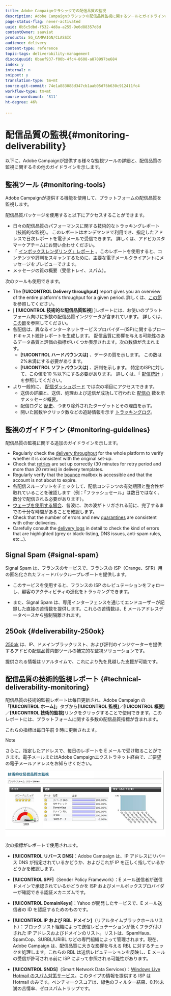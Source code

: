 ```yaml
---
title: Adobe Campaignクラシックでの配信品質の監視
description: Adobe Campaignクラシックの配信品質監視に関するツールとガイドラインについて説明します。
page-status-flag: never-activated
uuid: 0b5c5dbd-f532-4d8a-a255-9e6d88357d8d
contentOwner: sauviat
products: SG_CAMPAIGN/CLASSIC
audience: delivery
content-type: reference
topic-tags: deliverability-management
discoiquuid: 0baef937-f00b-4fc4-8608-a870997be684
index: y
internal: n
snippet: y
translation-type: tm+mt
source-git-commit: 74e1a883088d347cb1aab05d76b630c912411fc4
workflow-type: tm+mt
source-wordcount: '811'
ht-degree: 46%

---
```



# 配信品質の監視{#monitoring-deliverability}

以下に、Adobe Campaignが提供する様々な監視ツールの詳細と、配信品質の監視に関するその他のガイドラインを示します。

## 監視ツール {#monitoring-tools}

Adobe Campaignが提供する機能を使用して、プラットフォームの配信品質を監視します。

配信品質パッケージを使用すると以下にアクセスすることができます。

* 日々の配信品質のパフォーマンスに関する技術的なトラッキングレポート（技術的な監視）。 このレポートはオンデマンドで利用でき、指定したアドレスで日次レポートを電子メールで受信できます。 詳しくは、アドビカスタマーケアチームにお問い合わせください。
* 「 [インボックスレンダリング」レポート](../../delivery/using/inbox-rendering.md) 。このレポートを使用すると、コンテンツや評判をスキャンするために、主要な電子メールクライアントにメッセージをプレビューできます。
* メッセージの質の概要（受信トレイ、スパム）。

次のツールも使用できます。

* The **[!UICONTROL Delivery throughput]** report gives you an overview of the entire platform&#39;s throughput for a given period. 詳しくは、[この節](../../reporting/using/global-reports.md#delivery-throughput)を参照してください。
* [ **[!UICONTROL 技術的な配信品質監視]** ]レポートには、お使いのプラットフォーム向けに多数の配信品質インジケータが含まれています。 詳しくは、[この節](#technical-deliverability-monitoring)を参照してください。
* 各配信は、異なるインターネットサービスプロバイダー(ISP)に関するブロードキャスト統計レポートを生成します。 配信品質に影響を与える可能性のあるデータ品質と評価の指標がいくつか表示されます。次の数値が含まれます。
   * **[!UICONTROL ハードバウンスは]** 、データの質を示します。 この数は2%未満にする必要があります。
   * **[!UICONTROL ソフトバウンスは]** 、評判を示します。 特定のISPに対して、この値を10 %以下にする必要があります。
   詳しくは、「 [配信統計](../../reporting/using/global-reports.md#delivery-statistics) 」を参照してください。
* より一般的に、 [配信ダッシュボード](../../delivery/using/monitoring-a-delivery.md#delivery-dashboard) では次の項目にアクセスできます。
   * 送信の詳細と、送信、処理および送信が成功して行われた [配信](../../delivery/using/monitoring-a-delivery.md#delivery-summary)[の](../../delivery/using/monitoring-a-delivery.md#number-of-messages-sent) 数を示すメッセージ概要。
   * 配信ログと [歴史](../../delivery/using/monitoring-a-delivery.md#delivery-logs-and-history)、つまり除外されたターゲットとその理由を示す。
   * 開いた回数やクリック数などの追跡情報を示す [トラッキングログ](../../delivery/using/monitoring-a-delivery.md#tracking-logs)。

## 監視のガイドライン {#monitoring-guidelines}

配信品質の監視に関する追加のガイドラインを示します。

* Regularly check the [delivery throughput](../../reporting/using/global-reports.md#delivery-throughput) for the whole platform to verify whether it is consistent with the original set-up.
* Check that [retries](../../delivery/using/understanding-delivery-failures.md#retries-after-a-delivery-temporary-failure) are set up correctly (30 minutes for retry period and more than 20 retries) in delivery templates.
* Regularly verify that the [bounce](../../delivery/using/understanding-delivery-failures.md#bounce-mail-management) mailbox is accessible and that the account is not about to expire.
* 各配信スループットをチェックして、配信コンテンツの有効期限と整合性が取れていることを確認します（例：「フラッシュセール」は数日ではなく、数分で配信される必要があります）。
* [ウェーブを使用する場合](../../delivery/using/steps-sending-the-delivery.md#sending-using-multiple-waves)、各波に、次の波がトリガされる前に、完了するまでの十分な時間があることを確認します。
* Check that the number of errors and new [quarantines](../../delivery/using/understanding-quarantine-management.md) are consistent with other deliveries.
* Carefully consult the [delivery logs](../../delivery/using/monitoring-a-delivery.md#delivery-logs-and-history) in detail to check the kind of errors that are highlighted (grey or black-listing, DNS issues, anti-spam rules, etc…).

## Signal Spam {#signal-spam}

Signal Spam は、フランスのサービスで、フランスの ISP（Orange、SFR）用の匿名化されたフィードバックループレポートを提供します。

* このサービスを使用すると、フランスの ISP のレピュテーションをフォローし、顧客のアクティビティの進化をトラッキングできます。

* また、Signal Spam は、専用インターフェンスを通じてエンドユーザーが記録した直接の苦情数を提供します。これらの苦情数は、E メールアドレスデータベースから強制隔離されます。

## 250ok {#deliverability-250ok}

[250ok](https://250ok.com/) は、IP、ドメインブラックリスト、および評判のインジケーターを提供するアドビの配信品質内部ツールの補完的な監視ソリューションです。

提供される情報はリアルタイムで、これにより先を見越した支援が可能です。

## 配信品質の技術的監視レポート {#technical-deliverability-monitoring}

配信品質の技術的監視レポートは毎日更新され、Adobe Campaign の「**[!UICONTROL ホーム]**」タブから&#x200B;**[!UICONTROL 監視]**／**[!UICONTROL 概要]**／**[!UICONTROL 技術的監視]**&#x200B;リンクをクリックすることで使用できます。このレポートには、プラットフォームに関する多数の配信品質指標が含まれます。

これらの指標は毎日午前 9 時に更新されます。

>[!NOTE]
>
>さらに、指定したアドレスで、毎日のレポートを E メールで受け取ることができます。電子メールまたはAdobe Campaignエクストラネット経由で、ご要望の電子メールアドレスをお知らせください。

![](assets/s_tn_del_monitoring.png)

次の指標がレポートで使用されます。

* **[!UICONTROL リバース DNS]**：Adobe Campaign は、IP アドレスにリバース DNS が指定されているかどうか、およびこれが IP を正しく指しているかどうかを確認します。

* **[!UICONTROL SPF]**（Sender Policy Framework）：E メール送信者が送信ドメインで承認されているかどうかを ISP およびメールボックスプロバイダーが確認できる認証メカニズムです。

* **[!UICONTROL DomainKeys]**：Yahoo が開発したサービスで、E メール送信者の ID を認証するためのものです。

* **[!UICONTROL IP および RBL ドメイン]**（リアルタイムブラックホールリスト）：ブロックリスト組織によって送信レピュテーションが低くフラグ付けされた IP アドレスおよびドメインのリスト。リストは、SpamHaus、SpamCop、SURBL/URIBL などの専門組織によって管理されます。現在、Adobe Campaign は、配信品質に大きな影響を与える RBL に対するチェックを処理します。これらの RBL は送信レピュテーションを反映し、E メールの受信が許可される前に ISP によって参照される可能性があります。

* **[!UICONTROL SNDS]**（Smart Network Data Services）：[Windows Live Hotmail のスパム対策サービス](https://sendersupport.olc.protection.outlook.com/snds/FAQ.aspx)。このタイプの情報を提供する ISP は Hotmail のみです。ベンチマークスコアは、緑色のフィルター結果、0.1％未満の苦情率、ゼロスパムトラップです。

<!--### Delivery Reports - Broadcast Statistics {#broadcast-statistics}

Each delivery will generate a broadcast statistics report when you open a delivery in the “Deliveries List”, which includes some reputation metrics that may impact your deliverability.-->
